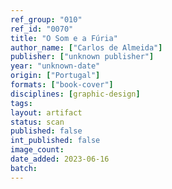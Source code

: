 ```yaml
---
ref_group: "010"
ref_id: "0070"
title: "O Som e a Fúria"
author_name: ["Carlos de Almeida"]
publisher: ["unknown publisher"]
year: "unknown-date"
origin: ["Portugal"]
formats: ["book-cover"]
disciplines: [graphic-design]
tags:
layout: artifact
status: scan
published: false
int_published: false
image_count:
date_added: 2023-06-16
batch:
---
```

